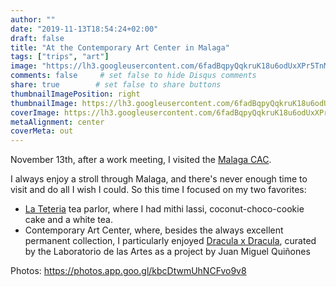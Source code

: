 ```yaml
---
author: ""
date: "2019-11-13T18:54:24+02:00"
draft: false
title: "At the Contemporary Art Center in Malaga"
tags: ["trips", "art"]
image: "https://lh3.googleusercontent.com/6fadBqpyQqkruK18u6odUxXPr5TnMctZPs4sw0VnrrJ_2VXqwJSb83miNHqkGluQCBoBerzvRxs3-os3Ds5c-3VL4nBbUpDW7Yi7gkUlJju4YVucoXrkPazamO5KY00BWAVFAvb_L3c=w1920-h1080"
comments: false     # set false to hide Disqus comments
share: true        # set false to share buttons
thumbnailImagePosition: right
thumbnailImage: https://lh3.googleusercontent.com/6fadBqpyQqkruK18u6odUxXPr5TnMctZPs4sw0VnrrJ_2VXqwJSb83miNHqkGluQCBoBerzvRxs3-os3Ds5c-3VL4nBbUpDW7Yi7gkUlJju4YVucoXrkPazamO5KY00BWAVFAvb_L3c=w1920-h1080
coverImage: https://lh3.googleusercontent.com/6fadBqpyQqkruK18u6odUxXPr5TnMctZPs4sw0VnrrJ_2VXqwJSb83miNHqkGluQCBoBerzvRxs3-os3Ds5c-3VL4nBbUpDW7Yi7gkUlJju4YVucoXrkPazamO5KY00BWAVFAvb_L3c=w1920-h1080
metaAlignment: center
coverMeta: out
---
```


November 13th, after a work meeting, I visited the [Malaga CAC](http://cacmalaga.eu/).

<!--more-->

I always enjoy a stroll through Malaga, and there's never enough time to visit and do all I wish I could. So this time I focused on my two favorites:

* [La Teteria](http://www.la-teteria.com/) tea parlor, where I had mithi lassi, coconut-choco-cookie cake and a white tea.
* Contemporary Art Center, where, besides the always excellent permanent collection, I particularly enjoyed [Dracula x Dracula](http://cacmalaga.eu/2019/10/31/dracula-x-dracula-2/), curated by the Laboratorio de las Artes as a project by Juan Miguel Quiñones

Photos: https://photos.app.goo.gl/kbcDtwmUhNCFvo9v8

<script src="https://cdn.jsdelivr.net/npm/publicalbum@latest/embed-ui.min.js" async></script>
<div class="pa-gallery-player-widget" style="width:100%; height:480px; display:none;"
  data-link="https://photos.app.goo.gl/kbcDtwmUhNCFvo9v8"
  data-title="14 new photos by Jorge Cortell">
  <object data="https://lh3.googleusercontent.com/SvGgM1xmofeOkgS-NkM4mCBpqD7YLl-13_GcECFzU5aj2Frh6NPwd-G_BZFjcefmzcpXX4A56OMM7Rh8krulSd92eEShhEG-2zg8caz0T1lLt59NqN7p_nExMUNh3RxDLa1z6IsjwGg=w1920-h1080"></object>
  <object data="https://lh3.googleusercontent.com/UIBebsqfs7YZeG7l4WZnl5jyS9IvxVOwQanIKaW5OLEFkWUONk4KhFIUEMqwo2vlFs40zcURYw724py3aZXoSzA0X-O8q9eBdxw_Ud7D3_GaMlzhlfYoIoMdXXzH5QhvWMHF1jX40_U=w1920-h1080"></object>
  <object data="https://lh3.googleusercontent.com/_OFPZOslEGievs-amGzlPkVrUIoBTudNNM1u5sgff4QIj1EayOLfgoC4_DbCf156NEIrKkQjIBsShqSIdsIYkybXTCqArs6JOhLcJKU_7_SmhRC-ntVZvcZhTey1MkRlfocsQb7u2vk=w1920-h1080"></object>
  <object data="https://lh3.googleusercontent.com/1j10Fn4DFlFIki_uZFVnM1-ysSIvGG3aDuu3MfmBU3b9BSt0ysBawQIQRQQ-kPLrp6G9ssEl_eavmY0N1Q4jMZeGifDhsCk-08gTxF3XKM4vLVg_E9ofgSa5u8884rsxYpsWIDmvyQk=w1920-h1080"></object>
  <object data="https://lh3.googleusercontent.com/fH6fXr_ivO3EDEPyqjASSncRV4MWsmQ-22K3_d6N-Rvd3PNhAB6GH2TM8oDqIrlR1MKwnCn7QuSDgZT7EAOtfzpoSwVu6C9sFwdoheUwEuW4VFV555eG7zumhhdCRedCEPJVVtekwVk=w1920-h1080"></object>
  <object data="https://lh3.googleusercontent.com/bAkdBqtROd-OsDFps0YXuQ8AQdLM7q0d21Txr6ytOKI3nT8hsE6nC5ST-bDJQMBAVRzTUdlwNG2gSmjC9FDlX0lXO0YdcUx9_qg7h5X23i7W24mEPYvyjQvnrsYBcJNnA8TScQgOPxQ=w1920-h1080"></object>
  <object data="https://lh3.googleusercontent.com/U-bZf14lHk9ikHDezDUNS0AdrpwT-zJZphd2Q-UUDSgfuayk2k5TSpHruVxi2lmuIHGym9_-T3uT-GppPS-BEtVIaVFcvvUPeD31HC_EJhWBLiERc11lXXLWo-MKp6SnVX-DkoRH1Hw=w1920-h1080"></object>
  <object data="https://lh3.googleusercontent.com/ueDFlZ4H-9Wcg-qAubPKn1x6TvVxtEZEMahXEEbLhZhIHr8LYeWG_fQWhIUzKSc9mbyusxC1HOFjTzY3l4vbDgl7hel465Z4uLeQgy5dwyAcnpzMDXTaYoBQI5atkLxvf8bAb6Sf704=w1920-h1080"></object>
  <object data="https://lh3.googleusercontent.com/0I6kikbTLB0aofxcuDnJfSh0LRF3PutlcLMFkr9qHVq637fOqssM2It5hxh1N_gfv1fAvWU9c8qyM3-YtSifTiL_e6rAZPOR9Q1f9RZJC4kcaq3yIWlYFmbxRYw4Njr-3T7SifSUXKo=w1920-h1080"></object>
  <object data="https://lh3.googleusercontent.com/qw-5G1oPi6q7lGZktOZJ0PzI7ETklpzrMGIVSABNjHEquPLHLBdk6k_iyWS2hWk__6a-cmakOpRnoT13UBF6S3UXH7VO8Ae4y3KYYPtDYK6gugxMahAzllPXQ8XqWpbfIivdTZ09KLA=w1920-h1080"></object>
  <object data="https://lh3.googleusercontent.com/hZnrwhuaW5e4GO02kdsqz9E_9LKEHzDQWVIurcVkAIsoTo0Qj-K2arEnGQkl-8XCv272lCvdNk08qMo5CAgjIwoReY3EsHyDBPukk9lMvNem2XJe7lX0wziH2ZZJbl0-ddVrOt1vW4M=w1920-h1080"></object>
  <object data="https://lh3.googleusercontent.com/rRWcT8DFcKJg1kQ5-dQuK3nBdUMwGRD84kHsQSoRHGmoBIdR58f1mGttwpHs4x629hqOQx3NFmP2auRBPxYGtoWOUCRlpV-Mf1gM2n5jeNnySzO7LGNHIfX3_E8Dhv5Uuc9koCteHWI=w1920-h1080"></object>
  <object data="https://lh3.googleusercontent.com/GIJdpI0B31_tAo0Kk0Kq17IPQdxJkXgyF7XNKeJ1dqD4fVngVRSA7CUXYa3a0qkL6MSRDR2HkY-14ikMkxps9-VWwfEDyTueTI4Bh6ZEGftTuPdXQ2s24EWMd5iscO1TymLTsAP5i8g=w1920-h1080"></object>
  <object data="https://lh3.googleusercontent.com/0wgBPBrtvxzYR52rt_XrLtQRGaMm9HUYaZKrrthjXR9zHLS4KWgY5iiySImTHHpp_AWsPuUh523WyfrPLY5-yKmS2_PueFGXeCoc_QQjXajTVKkbGh5Y5H9UFYM0nC8dHwEt6HVXScA=w1920-h1080"></object>
</div>
